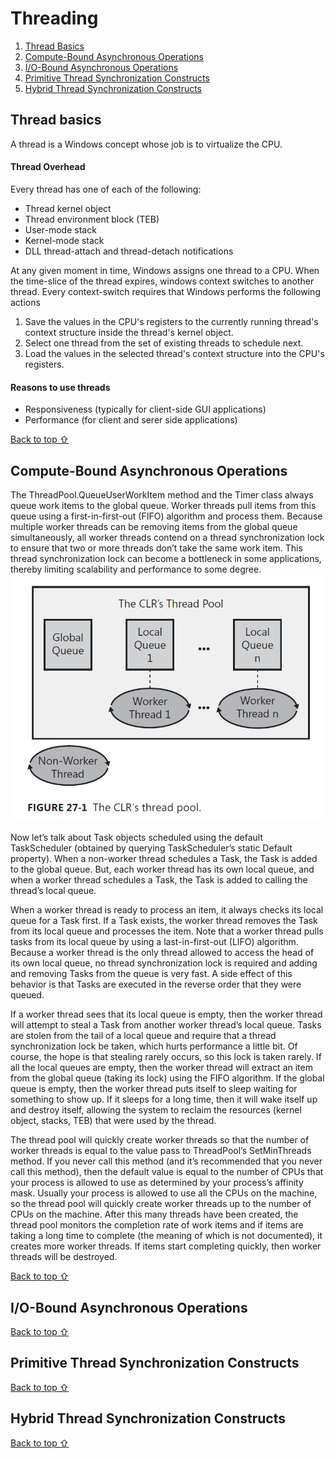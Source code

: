 ﻿# Threading

1. [Thread Basics](#thread-basics)
2. [Compute-Bound Asynchronous Operations](#compute-bound-asynchronous-operations)
3. [I/O-Bound Asynchronous Operations](#hybrid-thread-synchronization-constructs)
4. [Primitive Thread Synchronization Constructs](#io-bound-asynchronous-operations)
5. [Hybrid Thread Synchronization Constructs](#primitive-thread-synchronization-constructs)

## Thread basics

A thread is a Windows concept whose job is to virtualize the CPU.

#### Thread Overhead

Every thread has one of each of the following:

- Thread kernel object
- Thread environment block (TEB)
- User-mode stack
- Kernel-mode stack
- DLL thread-attach and thread-detach notifications

At any given moment in time, Windows assigns one thread to a CPU. When the time-slice of the thread expires, windows
context switches to another thread. Every context-switch requires that Windows performs the following actions

1) Save the values in the CPU's registers to the currently running thread's context structure inside the thread's
   kernel object.
2) Select one thread from the set of existing threads to schedule next.
3) Load the values in the selected thread's context structure into the CPU's registers.

#### Reasons to use threads

- Responsiveness (typically for client-side GUI applications)
- Performance (for client and serer side applications)

[Back to top ⇧](#threading)

## Compute-Bound Asynchronous Operations

The ThreadPool.QueueUserWorkItem method and the Timer class always queue work
items to the global queue. Worker threads pull items from this queue using a first-in-first-out (FIFO)
algorithm and process them. Because multiple worker threads can be removing items from the global
queue simultaneously, all worker threads contend on a thread synchronization lock to ensure that
two or more threads don’t take the same work item. This thread synchronization lock can become a
bottleneck in some applications, thereby limiting scalability and performance to some degree.
![The CLR's thread pool](../../img/the-clrs-thread-pool.png "The CLR's thread pool")

Now let’s talk about Task objects scheduled using the default TaskScheduler (obtained by
querying TaskScheduler’s static Default property). When a non-worker thread schedules a Task,
the Task is added to the global queue. But, each worker thread has its own local queue, and when a
worker thread schedules a Task, the Task is added to calling the thread’s local queue.

When a worker thread is ready to process an item, it always checks its local queue for a Task first.
If a Task exists, the worker thread removes the Task from its local queue and processes the item.
Note that a worker thread pulls tasks from its local queue by using a last-in-first-out (LIFO) algorithm.
Because a worker thread is the only thread allowed to access the head of its own local queue, no
thread synchronization lock is required and adding and removing Tasks from the queue is very fast.
A side effect of this behavior is that Tasks are executed in the reverse order that they were queued.

If a worker thread sees that its local queue is empty, then the worker thread will attempt to steal
a Task from another worker thread’s local queue. Tasks are stolen from the tail of a local queue and
require that a thread synchronization lock be taken, which hurts performance a little bit. Of course,
the hope is that stealing rarely occurs, so this lock is taken rarely. If all the local queues are empty,
then the worker thread will extract an item from the global queue (taking its lock) using the FIFO
algorithm. If the global queue is empty, then the worker thread puts itself to sleep waiting for something
to show up. If it sleeps for a long time, then it will wake itself up and destroy itself, allowing the
system to reclaim the resources (kernel object, stacks, TEB) that were used by the thread.

The thread pool will quickly create worker threads so that the number of worker threads is equal
to the value pass to ThreadPool’s SetMinThreads method. If you never call this method (and it’s
recommended that you never call this method), then the default value is equal to the number of CPUs
that your process is allowed to use as determined by your process’s affinity mask. Usually your process
is allowed to use all the CPUs on the machine, so the thread pool will quickly create worker threads
up to the number of CPUs on the machine. After this many threads have been created, the thread
pool monitors the completion rate of work items and if items are taking a long time to complete
(the meaning of which is not documented), it creates more worker threads. If items start completing
quickly, then worker threads will be destroyed.

[Back to top ⇧](#threading)

## I/O-Bound Asynchronous Operations

[Back to top ⇧](#threading)

## Primitive Thread Synchronization Constructs

[Back to top ⇧](#threading)

## Hybrid Thread Synchronization Constructs

[Back to top ⇧](#threading)

